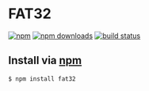 # FAT32
[![npm](http://img.shields.io/npm/v/fat32.svg?style=flat)](https://npmjs.org/fat32)
[![npm downloads](http://img.shields.io/npm/dm/fat32.svg?style=flat)](https://npmjs.org/fat32)
[![build status](http://img.shields.io/travis/jhermsmeier/node-fat32.svg?style=flat)](https://travis-ci.org/jhermsmeier/node-fat32)

## Install via [npm](https://npmjs.org)

```sh
$ npm install fat32
```
